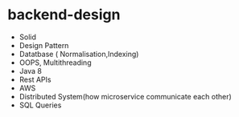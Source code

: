 # backend-design
- Solid
- Design Pattern
- Datatbase ( Normalisation,Indexing)
- OOPS, Multithreading
- Java 8
- Rest APIs
- AWS
- Distributed System(how microservice communicate each other)
- SQL Queries
